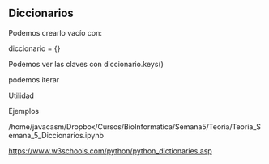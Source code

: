 ## Diccionarios

Podemos crearlo vacío con:

diccionario = {}

Podemos ver las claves con diccionario.keys()

podemos iterar

Utilidad

Ejemplos


/home/javacasm/Dropbox/Cursos/BioInformatica/Semana5/Teoria/Teoria_Semana_5_Diccionarios.ipynb

https://www.w3schools.com/python/python_dictionaries.asp